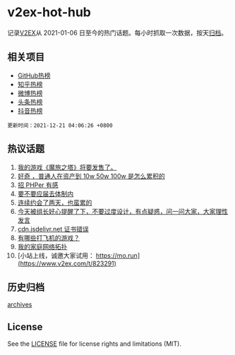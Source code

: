 # v2ex-hot-hub

 记录[V2EX](https://www.v2ex.com/)从 2021-01-06 日至今的热门话题。每小时抓取一次数据，按天[归档](archives)。
 
 ## 相关项目

- [GitHub热榜](https://github.com/snaildev/github-hot-hub)
- [知乎热榜](https://github.com/snaildev/zhihu-hot-hub)
- [微博热榜](https://github.com/snaildev/weibo-hot-hub)
- [头条热榜](https://github.com/snaildev/toutiao-hot-hub)
- [抖音热榜](https://github.com/snaildev/douyin-hot-hub)


 `更新时间：2021-12-21 04:06:26 +0800`

## 热议话题

1. [我的游戏《魔旅之塔》将要发售了。](https://www.v2ex.com/t/823323)
1. [好奇 ，普通人在资产到 10w 50w 100w 是怎么累积的](https://www.v2ex.com/t/823275)
1. [招 PHPer 有感](https://www.v2ex.com/t/823282)
1. [要不要应届去体制内](https://www.v2ex.com/t/823309)
1. [连续约会了两天，也蛮累的](https://www.v2ex.com/t/823224)
1. [今天被组长好心提醒了下，不要过度设计，有点疑惑，问一问大家，大家理性发言](https://www.v2ex.com/t/823347)
1. [cdn.jsdelivr.net 证书错误](https://www.v2ex.com/t/823281)
1. [有哪些打飞机的游戏？](https://www.v2ex.com/t/823221)
1. [我的家庭网络拓扑](https://www.v2ex.com/t/823321)
1. [小站上线，诚邀大家试用： https://mo.run](https://www.v2ex.com/t/823291)

## 历史归档

[archives](archives)

## License

See the [LICENSE](LICENSE) file for license rights and limitations (MIT).
